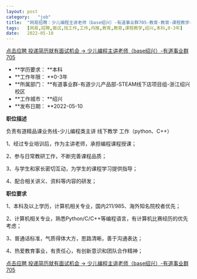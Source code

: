 ```yaml
---
layout:	post
category:	"job"
title:	"网易招聘：少儿编程主讲老师（base绍兴）-有道事业群705-教育-教育-课程教学-绍兴本科0-3年"
tags:	[网易,招聘,面试,找工作,工作,内推,教育,教育,课程教学,绍兴,本科,0-3年]
date:	2022-05-10
---
```


[点击应聘 投递简历就有面试机会 ->  少儿编程主讲老师（base绍兴）-有道事业群705](http://mobile.bole.netease.com/bole/boleDetail?id=38740&employeeId=346f03c3cda5f04c&key=all)



- **学历要求： **本科
- **工作年限： **0-3年
- **所属部门： **有道事业群-有道少儿产品部-STEAM线下店项目组-浙江绍兴校区
- **工作城市： **绍兴
- **发布日期： **2022-05-10



**职位描述**

负责有道精品课业务线-少儿编程类主讲 线下教学 工作（python、C++）

1、经过专业培训后，作为主讲老师，承担编程课程授课；

2、参与日常教研工作，不断完善课程品质；

3、与学生和家长密切互动，为学生的课程学习提供指导；

4、配合相关讲义、资料等内容的研发；



**职位要求**

1、本科及以上学历，计算机相关专业，国内211/985、海外知名院校者优先；

2、计算机相关专业，熟悉Python/C/C++等编程语言，有计算机比赛经历的优先考虑；

3、普通话标准，气质得体大方，思路清晰，善于沟通表达；

4、热爱教育事业，有责任心，有创新意识和团队合作精神；



[点击应聘 投递简历就有面试机会 ->  少儿编程主讲老师（base绍兴）-有道事业群705](http://mobile.bole.netease.com/bole/boleDetail?id=38740&employeeId=346f03c3cda5f04c&key=all)